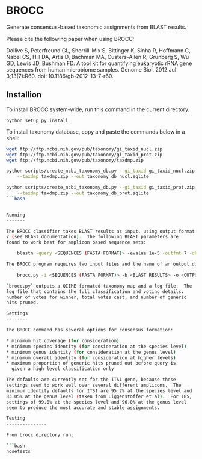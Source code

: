 BROCC
=====

Generate consensus-based taxonomic assignments from BLAST results.

Please cite the following paper when using BROCC:

Dollive S, Peterfreund GL, Sherrill-Mix S, Bittinger K, Sinha R, Hoffmann C, Nabel CS, Hill DA, Artis D, Bachman MA, Custers-Allen R, Grunberg S, Wu GD, Lewis JD, Bushman FD.  A tool kit for quantifying eukaryotic rRNA gene sequences from human microbiome samples.  Genome Biol. 2012 Jul 3;13(7):R60. doi: 10.1186/gb-2012-13-7-r60.

Installion
----------

To install BROCC system-wide, run this command in the current directory.

    python setup.py install

To install taxonomy database, copy and paste the commands below in a shell:

```bash
wget ftp://ftp.ncbi.nih.gov/pub/taxonomy/gi_taxid_nucl.zip
wget ftp://ftp.ncbi.nih.gov/pub/taxonomy/gi_taxid_prot.zip
wget ftp://ftp.ncbi.nih.gov/pub/taxonomy/taxdmp.zip

python scripts/create_ncbi_taxonomy_db.py --gi_taxid gi_taxid_nucl.zip  \
    --taxdmp taxdmp.zip --out taxonomy_db_nucl.sqlite

python scripts/create_ncbi_taxonomy_db.py --gi_taxid gi_taxid_prot.zip \
    --taxdmp taxdmp.zip --out taxonomy_db_prot.sqlite
```bash


Running
-------

The BROCC classifier takes BLAST results as input, using output format
7 (see BLAST documentation).  The following BLAST parameters are
found to work best for amplicon based sequence sets:

    blastn -query <SEQUENCES (FASTA FORMAT)> -evalue 1e-5 -outfmt 7 -db nt -out <BLAST RESULTS> -num_threads 8 -max_target_seqs 100

The BROCC program requires two input files and the name of an output directory:

    brocc.py -i <SEQUENCES (FASTA FORMAT)> -b <BLAST RESULTS> -o <OUTPUT DIRECTORY>

`brocc.py` outputs a QIIME-formated taxonomy map and a log file.  The
log file that contains the full classification and voting details:
number of votes for winner, total votes cast, and number of generic
hits pruned.

Settings
--------

The BROCC command has several options for consensus formation:

* minimum hit coverage (for consideration)
* minimum species identity (for consideration at the species level)
* minimum genus identity (for consideration at the genus level)
* minimum overall identity (for consideration at higher levels)
* maximum proportion of generic hits pruned out before query is
  given a high level classification only

The defaults are currently set for the ITS1 gene, because these
settings seem to work well over several different amplicons.  The
minimum identity defaults for ITS1 are 95.2% at the species level and
83.05% at the genus level (taken from Liggenstoffer et al).  For 18S,
settings of 99.0% at the species level and 96.0% at the genus level
seem to produce the most accurate and stable assignments.

Testing
---------------

From brocc directory run:

```bash
nosetests
```
